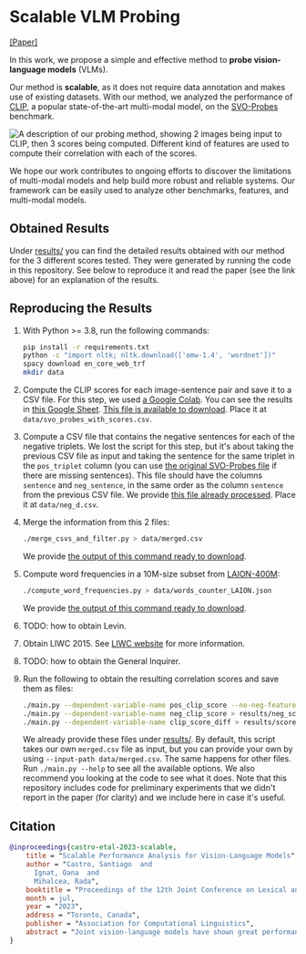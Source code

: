 # Scalable VLM Probing

[[Paper]](https://arxiv.org/pdf/2305.18786.pdf)

In this work, we propose a simple and effective method to **probe vision-language models** (VLMs). 

Our method is **scalable**, as it does not require data annotation and makes use of existing datasets. 
With our method, we analyzed the performance of [CLIP](https://openai.com/research/clip), a popular state-of-the-art
multi-modal model, on the [SVO-Probes](https://github.com/deepmind/svo_probes) benchmark. 

![A description of our probing method, showing 2 images being input to CLIP, then 3 scores being computed. Different
kind of features are used to compute their correlation with each of the scores.](task_overview.png)

We hope our work contributes to ongoing efforts to discover the limitations of multi-modal models and help build more
robust and reliable systems. Our framework can be easily used to analyze other benchmarks, features, and multi-modal
models.

## Obtained Results

Under [results/](results) you can find the detailed results obtained with our method for the 3 different scores tested.
They were generated by running the code in this repository. See below to reproduce it and read the paper (see the link
above) for an explanation of the results.

## Reproducing the Results

1. With Python >= 3.8, run the following commands:

    ```bash
    pip install -r requirements.txt
    python -c "import nltk; nltk.download(['omw-1.4', 'wordnet'])"
    spacy download en_core_web_trf
    mkdir data
    ````

2. Compute the CLIP scores for each image-sentence pair and save it to a CSV file. For this step, we used [a Google
    Colab](https://colab.research.google.com/drive/1I10mjHD-_brEtaKdHqhvkHjRFjVzK1hl?usp=sharing). You can see the
    results in [this Google Sheet](https://docs.google.com/spreadsheets/d/1TPYLRk_f6zMm7pYy8xLPeeS6EsybSCoxjnONOrg40vA/edit?usp=sharing).
    [This file is available to
    download](https://huggingface.co/datasets/MichiganNLP/scalable_vlm_probing/blob/main/svo_probes_with_scores.csv).
    Place it at `data/svo_probes_with_scores.csv`.
3. Compute a CSV file that contains the negative sentences for each of the negative triplets. We lost the script for
    this step, but it's about taking the previous CSV file as input and taking the sentence for the same triplet in the
    `pos_triplet` column (you can use [the original SVO-Probes file](https://github.com/deepmind/svo_probes/blob/main/svo_probes.csv)
    if there are missing sentences). This file should have the columns `sentence` and `neg_sentence`, in the same order
    as the column `sentence` from the previous CSV file. We provide [this file already
    processed](https://huggingface.co/datasets/MichiganNLP/scalable_vlm_probing/blob/main/neg_d.csv). Place it at
    `data/neg_d.csv`.
4. Merge the information from this 2 files:

    ```bash
    ./merge_csvs_and_filter.py > data/merged.csv
    ```

    We provide [the output of this command ready to
    download](https://huggingface.co/datasets/MichiganNLP/scalable_vlm_probing/blob/main/merged.csv).

5. Compute word frequencies in a 10M-size subset from [LAION-400M](https://laion.ai/blog/laion-400-open-dataset/):

    ```bash
    ./compute_word_frequencies.py > data/words_counter_LAION.json
    ```

    We provide [the output of this command ready to
    download](https://huggingface.co/datasets/MichiganNLP/scalable_vlm_probing/blob/main/words_counter_LAION.json).

6. TODO: how to obtain Levin.
7. Obtain LIWC 2015. See [LIWC website](https://www.liwc.app/) for more information.
8. TODO: how to obtain the General Inquirer.
9. Run the following to obtain the resulting correlation scores and save them as files:

    ```bash
    ./main.py --dependent-variable-name pos_clip_score --no-neg-features > results/pos_scores.txt
    ./main.py --dependent-variable-name neg_clip_score > results/neg_scores.txt
    ./main.py --dependent-variable-name clip_score_diff > results/score_diff.txt
    ```

    We already provide these files under [results/](results). By default, this script takes our own `merged.csv` file as
    input, but you can provide your own by using `--input-path data/merged.csv`. The same happens for other files. Run
    `./main.py --help` to see all the available options. We also recommend you looking at the code to see what it does.
    Note that this repository includes code for preliminary experiments that we didn't report in the paper (for clarity)
    and we include here in case it's useful.

## Citation

```bibtex
@inproceedings{castro-etal-2023-scalable,
    title = "Scalable Performance Analysis for Vision-Language Models",
    author = "Castro, Santiago  and
      Ignat, Oana  and
      Mihalcea, Rada",
    booktitle = "Proceedings of the 12th Joint Conference on Lexical and Computational Semantics",
    month = jul,
    year = "2023",
    address = "Toronto, Canada",
    publisher = "Association for Computational Linguistics",
    abstract = "Joint vision-language models have shown great performance over a diverse set of tasks. However, little is known about their limitations, as the high dimensional space learned by these models makes it difficult to identify semantic errors. Recent work has addressed this problem by designing highly controlled probing task benchmarks. Our paper introduces a more scalable solution that relies on already annotated benchmarks. Our method consists of extracting a large set of diverse features from a vision-language benchmark and measuring their correlation with the output of the target model. We confirm previous findings that CLIP behaves like a bag of words model and performs better with nouns and verbs; we also uncover novel insights such as CLIP getting confused by concrete words. Our framework is available at https://github.com/MichiganNLP/Scalable-VLM-Probing a and can be used with other multimodal models and benchmarks.",
}
```
